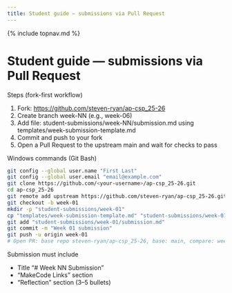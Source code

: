 ```yaml
---
title: Student guide — submissions via Pull Request
---
```

{% include topnav.md %}

# Student guide — submissions via Pull Request

Steps (fork-first workflow)
1) Fork: https://github.com/steven-ryan/ap-csp_25-26
2) Create branch week-NN (e.g., week-06)
3) Add file: student-submissions/week-NN/submission.md using templates/week-submission-template.md
4) Commit and push to your fork
5) Open a Pull Request to the upstream main and wait for checks to pass

Windows commands (Git Bash)
```bash
git config --global user.name "First Last"
git config --global user.email "email@example.com"
git clone https://github.com/<your-username>/ap-csp_25-26.git
cd ap-csp_25-26
git remote add upstream https://github.com/steven-ryan/ap-csp_25-26.git
git checkout -b week-01
mkdir -p "student-submissions/week-01"
cp "templates/week-submission-template.md" "student-submissions/week-01/submission.md"
git add "student-submissions/week-01/submission.md"
git commit -m "Week 01 submission"
git push -u origin week-01
# Open PR: base repo steven-ryan/ap-csp_25-26, base: main, compare: week-01
```

Submission must include
- Title “# Week NN Submission”
- “MakeCode Links” section
- “Reflection” section (3–5 bullets)